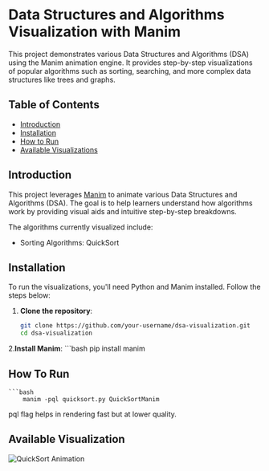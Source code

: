 # Data Structures and Algorithms Visualization with Manim

This project demonstrates various Data Structures and Algorithms (DSA) using the Manim animation engine. It provides step-by-step visualizations of popular algorithms such as sorting, searching, and more complex data structures like trees and graphs.

## Table of Contents
- [Introduction](#introduction)
- [Installation](#installation)
- [How to Run](#how-to-run)
- [Available Visualizations](#available-visualizations)

## Introduction
This project leverages [Manim](https://github.com/ManimCommunity/manim) to animate various Data Structures and Algorithms (DSA). The goal is to help learners understand how algorithms work by providing visual aids and intuitive step-by-step breakdowns.

The algorithms currently visualized include:
- Sorting Algorithms: QuickSort

## Installation

To run the visualizations, you'll need Python and Manim installed. Follow the steps below:

1. **Clone the repository**:
   ```bash
   git clone https://github.com/your-username/dsa-visualization.git
   cd dsa-visualization
2.**Install Manim**:
    ```bash 
    pip install manim

## How To Run
    ```bash
        manim -pql quicksort.py QuickSortManim

pql flag helps in rendering fast but at lower quality.

## Available Visualization
![QuickSort Animation](Sorting/gif/QuickSortGIF.gif)
